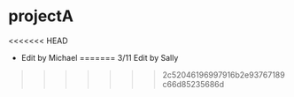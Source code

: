 # projectA
<<<<<<< HEAD
- Edit by Michael
=======
3/11 Edit by Sally
>>>>>>> 2c52046196997916b2e93767189c66d85235686d
